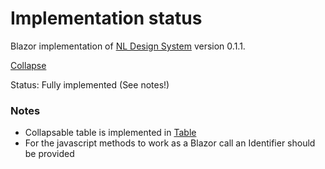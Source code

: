 # Implementation status
Blazor implementation of [NL Design System](https://nl-design-system.gitlab.io/nl-design-system/index.html) version 0.1.1. 

[Collapse](https://nl-design-system.gitlab.io/nl-design-system/componenten/collapse/index.html)

Status: Fully implemented (See notes!)

### Notes
- Collapsable table is implemented in [Table](../Table)
- For the javascript methods to work as a Blazor call an Identifier should be provided